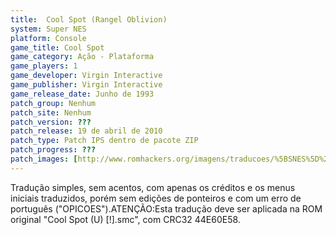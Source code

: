 ```yaml
---
title:  Cool Spot (Rangel Oblivion)
system: Super NES
platform: Console
game_title: Cool Spot
game_category: Ação - Plataforma
game_players: 1
game_developer: Virgin Interactive
game_publisher: Virgin Interactive
game_release_date: Junho de 1993
patch_group: Nenhum
patch_site: Nenhum
patch_version: ???
patch_release: 19 de abril de 2010
patch_type: Patch IPS dentro de pacote ZIP
patch_progress: ???
patch_images: [http://www.romhackers.org/imagens/traducoes/%5BSNES%5D%20Cool%20Spot%20-%20Rangel%20Oblivion%20-%201.png,http://www.romhackers.org/imagens/traducoes/%5BSNES%5D%20Cool%20Spot%20-%20Rangel%20Oblivion%20-%202.png,http://www.romhackers.org/imagens/traducoes/%5BSNES%5D%20Cool%20Spot%20-%20Rangel%20Oblivion%20-%203.png]
---
```

Tradução simples, sem acentos, com apenas os créditos e os menus iniciais traduzidos, porém sem edições de ponteiros e com um erro de português ("OPICOES").ATENÇÃO:Esta tradução deve ser aplicada na ROM original "Cool Spot (U) [!].smc", com CRC32 44E60E58.